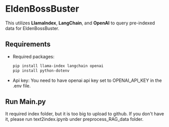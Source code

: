 # EldenBossBuster

This utilizes **LlamaIndex**, **LangChain**, and **OpenAI** to query pre-indexed data for EldenBossBuster.

## Requirements

- Required packages:
  ```bash
  pip install llama-index langchain openai
  pip install python-dotenv
  ```

- Api key:
  You need to have openai api key set to OPENAI_API_KEY
  in the .env file.

## Run Main.py
It required index folder, but it is too big to upload to github. If you don't have it, please
run text2index.ipynb under preprocess_RAG_data folder.
